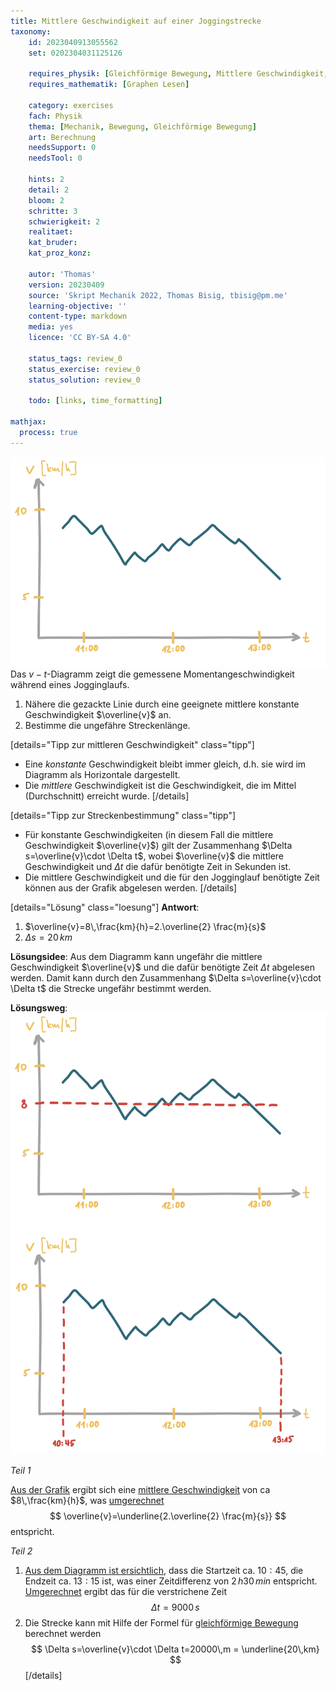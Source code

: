 ```yaml
---
title: Mittlere Geschwindigkeit auf einer Joggingstrecke
taxonomy:
	id: 2023040913055562
	set: 0202304031125126

	requires_physik: [Gleichförmige Bewegung, Mittlere Geschwindigkeit, SI-Einheit]
	requires_mathematik: [Graphen Lesen]

	category: exercises
	fach: Physik
	thema: [Mechanik, Bewegung, Gleichförmige Bewegung]
	art: Berechnung
	needsSupport: 0
	needsTool: 0

	hints: 2
	detail: 2
	bloom: 2
	schritte: 3
	schwierigkeit: 2
	realitaet: 
	kat_bruder:
	kat_proz_konz: 

	autor: 'Thomas'
	version: 20230409
	source: 'Skript Mechanik 2022, Thomas Bisig, tbisig@pm.me'
	learning-objective: ''
	content-type: markdown
	media: yes
	licence: 'CC BY-SA 4.0'

	status_tags: review_0
	status_exercise: review_0
	status_solution: review_0

	todo: [links, time_formatting]

mathjax:
  process: true
---
```

![Graph der Geschwindigkeit auf einer Joggingstrecke](exercise-17-1.svg?class=img_exercise) Das $v-t$-Diagramm zeigt die gemessene Momentangeschwindigkeit während eines Jogginglaufs.
1. Nähere die gezackte Linie durch eine geeignete mittlere konstante Geschwindigkeit $\overline{v}$ an.
2. Bestimme die ungefähre Streckenlänge.

[details="Tipp zur mittleren Geschwindigkeit" class="tipp"]
- Eine _konstante_ Geschwindigkeit bleibt immer gleich, d.h. sie wird im Diagramm als Horizontale dargestellt.
- Die _mittlere_ Geschwindigkeit ist die Geschwindigkeit, die im Mittel (Durchschnitt) erreicht wurde.
[/details]

[details="Tipp zur Streckenbestimmung" class="tipp"]
- Für konstante Geschwindigkeiten (in diesem Fall die mittlere Geschwindigkeit $\overline{v}$) gilt der Zusammenhang $\Delta s=\overline{v}\cdot \Delta t$, wobei $\overline{v}$ die mittlere Geschwindigkeit und $\Delta t$ die dafür benötigte Zeit in Sekunden ist.
-  Die mittlere Geschwindigkeit und die für den Jogginglauf benötigte Zeit können aus der Grafik abgelesen werden.
[/details]

[details="Lösung" class="loesung"]
**Antwort**:
1. $\overline{v}=8\,\frac{km}{h}=2.\overline{2} \frac{m}{s}$
2. $\Delta s = 20\,km$

**Lösungsidee**: Aus dem Diagramm kann ungefähr die mittlere Geschwindigkeit $\overline{v}$ und die dafür benötigte Zeit $\Delta t$ abgelesen werden. Damit kann durch den Zusammenhang $\Delta s=\overline{v}\cdot \Delta t$ die Strecke ungefähr bestimmt werden.

**Lösungsweg**:
![Graph der Geschwindigkeit auf einer Joggingstrecke](exercise-17-2.svg?class=img_exercise)

_Teil 1_

[Aus der Grafik](../) ergibt sich eine [mittlere Geschwindigkeit](../) von ca $8\,\frac{km}{h}$, was [umgerechnet](../)
$$
\overline{v}=\underline{2.\overline{2} \frac{m}{s}}
$$
entspricht.

_Teil 2_

1. [Aus dem Diagramm ist ersichtlich](../), dass die Startzeit ca. $10:45$, die Endzeit ca. ${13:15}$ ist, was einer Zeitdifferenz von $2\,h 30\,min$ entspricht. [Umgerechnet](../) ergibt das für die verstrichene Zeit
$$
\Delta t=9000\,s
$$
2. Die Strecke kann mit Hilfe der Formel für [gleichförmige Bewegung ](../)berechnet werden 
$$
\Delta s=\overline{v}\cdot \Delta t=20000\,m = \underline{20\,km}
$$
[/details]